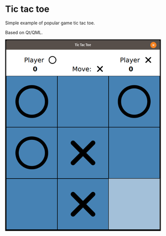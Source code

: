 # Tic tac toe

Simple example of popular game tic tac toe.

Based on Qt/QML.

![Example view](pictures/example.png)

